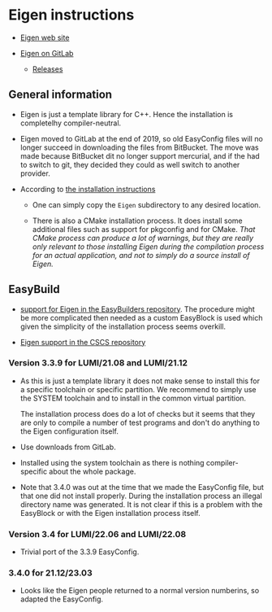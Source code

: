# Eigen instructions

  * [Eigen web site](http://eigen.tuxfamily.org/)

  * [Eigen on GitLab](https://gitlab.com/libeigen/eigen)

      * [Releases](https://gitlab.com/libeigen/eigen/-/releases)


## General information

  * Eigen is just a template library for C++. Hence the installation is completelhy compiler-neutral.

  * Eigen moved to GitLab at the end of 2019, so old EasyConfig files will no longer
    succeed in downloading the files from BitBucket. The move was made because BitBucket
    dit no longer support mercurial, and if the had to switch to git, they decided
    they could as well switch to another provider.

  * According to [the installation instructions](https://gitlab.com/libeigen/eigen/-/blob/master/INSTALL)

      * One can simply copy the `Eigen` subdirectory to any desired location.

      * There is also a CMake installation process. It does install some additional
        files such as support for pkgconfig and for CMake. *That CMake process can
        produce a lot of warnings, but they are really only relevant to those installing
        Eigen during the compilation process for an actual application, and not to
        simply do a source install of Eigen.*


## EasyBuild

  * [support for Eigen in the EasyBuilders repository](https://github.com/easybuilders/easybuild-easyconfigs/tree/develop/easybuild/easyconfigs/e/Eigen).
    The procedure might be more complicated then needed as a custom EasyBlock is used which
    given the simplicity of the installation process seems overkill.

  * [Eigen support in the CSCS repository](https://github.com/eth-cscs/production/tree/master/easybuild/easyconfigs/e/Eigen)


### Version 3.3.9 for LUMI/21.08 and LUMI/21.12

  * As this is just a template library it does not make sense to install this
    for a specific toolchain or specific partition. We recommend to simply use the
    SYSTEM toolchain and to install in the common virtual partition.

    The installation process does do a lot of checks but it seems that they are only
    to compile a number of test programs and don't do anything to the Eigen
    configuration itself.

  * Use downloads from GitLab.

  * Installed using the system toolchain as there is nothing compiler-specific
    about the whole package.

  * Note that 3.4.0 was out at the time that we made the EasyConfig file, but that
    one did not install properly. During the installation process an illegal directory
    name was generated. It is not clear if this is a problem with the EasyBlock or with
    the Eigen installation process itself.



### Version 3.4 for LUMI/22.06 and LUMI/22.08

  * Trivial port of the 3.3.9 EasyConfig.


### 3.4.0 for 21.12/23.03

  * Looks like the Eigen people returned to a normal version numberins, so adapted the
    EasyConfig.


